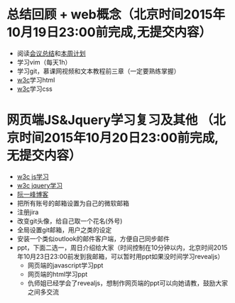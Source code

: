 # 总结回顾 + web概念（北京时间2015年10月19日23:00前完成,无提交内容）
- 阅读[会议总结](http://cuc-dev.github.io/2015/10/18/20151018MeetingSummary/)和[本周计划](http://cuc-dev.github.io/2015/10/17/20151017WeeklyPlanning/)
- 学习vim（每天1h）
- 学习git，慕课网视频和文本教程前三章（一定要熟练掌握）
- [w3c](http://www.w3schools.com/html/)学习html
- [w3c](http://www.w3schools.com/css/)学习css

# 网页端JS&Jquery学习复习及其他 （北京时间2015年10月20日23:00前完成,无提交内容）
- [w3c js学习](http://www.w3schools.com/js/)
- [w3c jquery学习](http://www.w3school.com.cn/jquery/)
- [阮一峰博客](http://www.ruanyifeng.com/blog/2011/07/jquery_fundamentals.html)
- 把所有账号的邮箱设置为自己的微软邮箱
- 注册jira
- 改变git头像，给自己取一个花名(外号)
- 全局设置git邮箱，用户之类的设定
- 安装一个类似outlook的邮件客户端，方便自己同步邮件
- ppt，下面二选一，周日介绍给大家（时间控制在10分钟以内，北京时间2015年10月23日23:00前发到我邮箱，可以暂时用ppt如果没时间学习revealjs）
	- 网页端的javascript学习ppt
	- 网页端的html学习ppt
	- 仇师姐已经学会了revealjs，想制作网页端的ppt可以向她请教，鼓励大家之间多交流